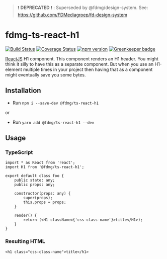 > :exclamation: **DEPRECATED** :exclamation: : Superseded by @fdmg/design-system. See: https://github.com/FDMediagroep/fd-design-system

# fdmg-ts-react-h1

[![Build Status](https://travis-ci.org/FDMediagroep/fdmg-ts-react-h1.svg?branch=master)](https://travis-ci.org/FDMediagroep/fdmg-ts-react-h1)
[![Coverage Status](https://coveralls.io/repos/github/FDMediagroep/fdmg-ts-react-h1/badge.svg?branch=master)](https://coveralls.io/github/FDMediagroep/fdmg-ts-react-h1?branch=master)
[![npm version](https://badge.fury.io/js/%40fdmg%2Fts-react-h1.svg)](https://badge.fury.io/js/%40fdmg%2Fts-react-h1)
[![Greenkeeper badge](https://badges.greenkeeper.io/FDMediagroep/fdmg-ts-react-h1.svg)](https://greenkeeper.io/)

[ReactJS](https://reactjs.org/) H1 component. This component renders an H1 header.
You might think it silly to have this as a separate component. But when you use an H1-element multiple times in your
project then having that as a component might eventually save you some bytes.

## Installation
- Run `npm i --save-dev @fdmg/ts-react-h1`

or

- Run `yarn add @fdmg/ts-react-h1 --dev`

## Usage
### TypeScript
```
import * as React from 'react';
import H1 from '@fdmg/ts-react-h1';

export default class foo {
    public state: any;
    public props: any;

    constructor(props: any) {
        super(props);
        this.props = props;
    }

    render() {
        return (<H1 className={'css-class-name'}>title</H1>);
    }
}
```

### Resulting HTML
```
<h1 class="css-class-name">title</h1>
```
